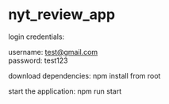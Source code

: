 # nyt_review_app

login credentials:

username: test@gmail.com    
password: test123

download dependencies: npm install from root

start the application: npm run start